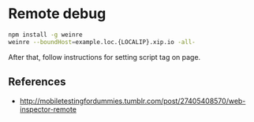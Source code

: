 # Remote debug

```sh
npm install -g weinre
weinre --boundHost=example.loc.{LOCALIP}.xip.io -all-
```

After that, follow instructions for setting script tag on page.

## References

* http://mobiletestingfordummies.tumblr.com/post/27405408570/web-inspector-remote
